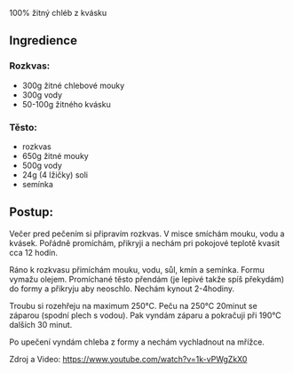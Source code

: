  100% žitný chléb z kvásku
## Ingredience
### Rozkvas:
- 300g žitné chlebové mouky
- 300g vody
- 50-100g žitného kvásku

### Těsto:
- rozkvas
- 650g žitné mouky
- 500g vody
- 24g (4 lžičky) soli
- semínka

## Postup:
Večer pred pečením si připravím rozkvas. V misce smíchám mouku, vodu a kvásek. Pořádně promíchám, přikryji a nechám pri pokojové teplotě kvasit cca 12 hodín.

Ráno k rozkvasu přimíchám  mouku, vodu, sůl, kmín a semínka.
Formu vymažu olejem.
Promíchané těsto přendám (je lepivé takže spíš překydám) do formy a přikryju aby neoschlo. Nechám kynout 2-4hodiny.

Troubu si rozehřeju na maximum 250°C. Peču na 250°C 20minut se záparou (spodní plech s vodou). Pak vyndám záparu a pokračuji při 190°C dalších 30 minut.

Po upečení vyndám chleba z formy a nechám vychladnout na mřížce.

Zdroj a Video: https://www.youtube.com/watch?v=1k-vPWgZkX0
